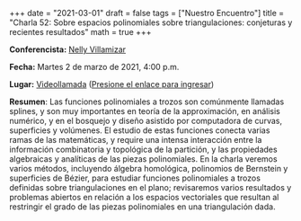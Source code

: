 +++
date      = "2021-03-01"
draft     = false
tags      = ["Nuestro Encuentro"]
title     = "Charla 52: Sobre espacios polinomiales sobre triangulaciones: conjeturas y recientes resultados"
math      = true
+++

**Conferencista:** [Nelly Villamizar](https://www.swansea.ac.uk/staff/science/maths/villamizar-n-y/) <br>

**Fecha:** Martes 2 de marzo de 2021, 4:00 p.m.<br>

**Lugar:** [Videollamada](https://meet.google.com/izy-pzig-pbf)  ([Presione el enlace para ingresar](https://meet.google.com/izy-pzig-pbf)) <br>

**Resumen**: Las funciones polinomiales a trozos son comúnmente llamadas splines, y son muy importantes en teoría de la approximación, en análisis numérico, y en el bosquejo y diseño asistido por computadora de curvas, superficies y volúmenes. El estudio de estas funciones conecta varias ramas de las matemáticas, y require una intensa interacción entre la información combinatoria y topológica de la partición, y las propiedades algebraicas  y analíticas de las piezas polinomiales. 
En la charla veremos varios métodos, incluyendo álgebra homológica, polinomios de Bernstein y superficies de Bézier, para estudiar funciones polinomiales a trozos definidas sobre triangulaciones en el plano; revisaremos varios resultados y problemas abiertos en relación a los espacios vectoriales que resultan al restringir el grado de las piezas polinomiales en una triangulación dada. 
